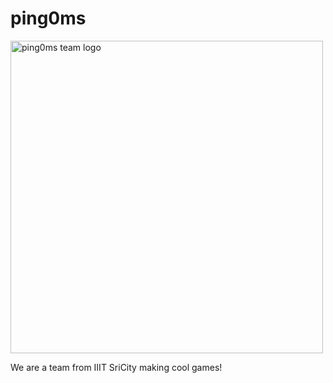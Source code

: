 # ping0ms

<img src="https://raw.githubusercontent.com/ping0ms/.github/main/profile/ping0msTeamLogo.png" alt="ping0ms team logo " width="500" height="500">

We are a team from IIIT SriCity making cool games!
